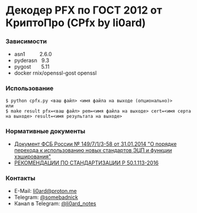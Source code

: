 # Декодер PFX по ГОСТ 2012 от КриптоПро (CPfx by li0ard)

### Зависимости
* asn1&nbsp;&nbsp;&nbsp;&nbsp;&nbsp;&nbsp;&nbsp;&nbsp;&nbsp;&nbsp;2.6.0
* pyderasn&nbsp;&nbsp; 9.3
* pygost&nbsp;&nbsp;&nbsp;&nbsp;&nbsp;&nbsp;&nbsp;5.11
* docker rnix/openssl-gost openssl

### Использование
```
$ python cpfx.py <ваш файл> <имя файла на выходе (опционально)>
или
$ make result pfx=<ваш файл> pem=<имя файла на выходе> cert=<имя серта на выходе> result=<имя результата на выходе>
```

### Нормативные документы
* [Документ ФСБ России № 149/7/1/3-58 от 31.01.2014 "О порядке перехода к использованию новых стандартов ЭЦП и функции хэширования"](https://tc26.ru/news/novosti-tk26/20022014-na-sayte-opublikovan-utve.html?sphrase_id=93)
* [РЕКОМЕНДАЦИИ ПО СТАНДАРТИЗАЦИИ Р 50.1.113-2016](https://tc26.ru/standard/rs/%D0%A0%2050.1.113-2016.pdf)

### Контакты
* E-Mail: li0ard@proton.me
* Telegram: [@somebadnick](https://t.me/somebadnick)
* Канал в Telegram: [@li0ard_notes](https://t.me/li0ard_notes)
